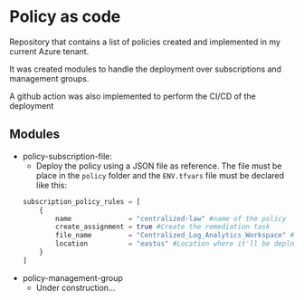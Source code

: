 # Policy as code

Repository that contains a list of policies created and implemented in my current Azure tenant.

It was created modules to handle the deployment over subscriptions and management groups.

A github action was also implemented to perform the CI/CD of the deployment

## Modules

- policy-subscription-file:
  - Deploy the policy using a JSON file as reference. The file must be place in the `policy` folder and the `ENV.tfvars` file must be declared like this:
  ```terraform
  subscription_policy_rules = [
      {
          name              = "centralized-law" #name of the policy
          create_assignment = true #Create the remediation task
          file_name         = "Centralized_Log_Analytics_Workspace" #name of the file without .json
          location          = "eastus" #Location where it'll be deployed
      }
  ]
  ```
- policy-management-group
  - Under construction...
